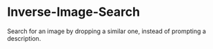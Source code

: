 # Inverse-Image-Search
Search for an image by dropping a similar one, instead of prompting a description.

